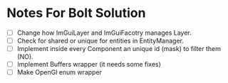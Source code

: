 # Notes For Bolt Solution

 - [ ] Change how ImGuiLayer and ImGuiFacotry manages Layer.
 - [ ] Check for shared or unique for entities in EntityManager.
 - [ ] Implement inside every Component an unique id (mask) to filter them (NO).
 - [ ] Implement Buffers wrapper (it needs some fixes)
 - [ ] Make OpenGl enum wrapper
